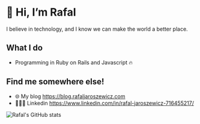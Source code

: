 # 👋 Hi, I’m Rafal
I believe in technology, and I know we can make the world a better place.
## What I do
- Programming in Ruby on Rails and Javascript 🔥
## Find me somewhere else!
- 🌐 My blog https://blog.rafaljaroszewicz.com
- 🙎🏻‍♂️ Linkedin https://www.linkedin.com/in/rafal-jaroszewicz-716455217/


![Rafal's GitHub stats](https://github-readme-stats.vercel.app/api?username=marelons1337&show_icons=true&theme=radical)


<!---
marelons1337/marelons1337 is a ✨ special ✨ repository because its `README.md` (this file) appears on your GitHub profile.
You can click the Preview link to take a look at your changes.
--->

